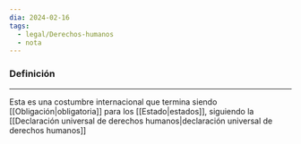 ```yaml
---
dia: 2024-02-16
tags:
  - legal/Derechos-humanos
  - nota
---
```

### Definición
---
Esta es una costumbre internacional que termina siendo [[Obligación|obligatoria]] para los [[Estado|estados]], siguiendo la [[Declaración universal de derechos humanos|declaración universal de derechos humanos]]